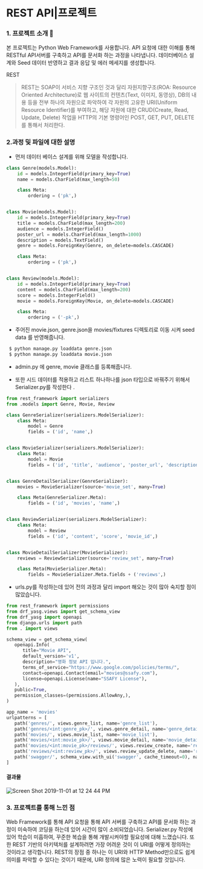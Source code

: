 # REST API|프로젝트

### 1. 프로젝트 소개 📃

본 프로젝트는 Python Web Framework를 사용합니다. API 요청에 대한 이해를 통해 RESTful API서버를 구축하고 API를 문서화 하는 과정을 나타냅니다. 데이터베이스 설계와 Seed 데이터 반영하고 결과 응답 및 에러 메세지를 생성합니다.

REST

>REST는 SOAP이 서비스 지향 구조인 것과 달리 자원지향구조(ROA: Resource Oriented Architecture)로 웹 사이트의 컨텐츠(Text, 이미지, 동영상), DB의 내용 등을 전부 하나의 자원으로 파악하여 각 자원의 고유한 URI(Uniform Resource Identifier)를 부여하고, 해당 자원에 대한 CRUD(Create, Read, Update, Delete) 작업을 HTTP의 기본 명령어인 POST, GET, PUT, DELETE를 통해서 처리한다.

### 2.과정 및 파일에 대한 설명

- 먼저 데이터 베이스 설계를 위해 모델을 작성합니다. 

```python
class Genre(models.Model):
    id = models.IntegerField(primary_key=True)
    name = models.CharField(max_length=50)

    class Meta:
        ordering = ('pk',)


class Movie(models.Model):
    id = models.IntegerField(primary_key=True)
    title = models.CharField(max_length=200)
    audience = models.IntegerField()
    poster_url = models.CharField(max_length=1000)
    description = models.TextField()
    genre = models.ForeignKey(Genre, on_delete=models.CASCADE)

    class Meta:
        ordering = ('pk',)


class Review(models.Model):
    id = models.IntegerField(primary_key=True)
    content = models.CharField(max_length=200)
    score = models.IntegerField()
    movie = models.ForeignKey(Movie, on_delete=models.CASCADE)    

    class Meta:
        ordering = ('-pk',)
```

- 주어진 movie.json, genre.json을 movies/fixtures 디렉토리로 이동 시켜 seed data 를 반영해줍니다.

```bash
 $ python manage.py loaddata genre.json 
 $ python manage.py loaddata movie.json
```

- admin.py 에 genre, movie 클래스를 등록해줍니다.

- 또한 시드 데이터를 적용하고 리스트 하나하나를 json 타입으로 바꿔주기 위해서 Serializer.py를 작성한다 .

```python
from rest_framework import serializers
from .models import Genre, Movie, Review

class GenreSerializer(serializers.ModelSerializer):
    class Meta:
        model = Genre
        fields = ('id', 'name',)


class MovieSerializer(serializers.ModelSerializer):
    class Meta:
        model = Movie
        fields = ('id', 'title', 'audience', 'poster_url', 'description', 'genre_id',)


class GenreDetailSerializer(GenreSerializer):
    movies = MovieSerializer(source='movie_set', many=True)

    class Meta(GenreSerializer.Meta):
        fields = ('id', 'movies', 'name',)


class ReviewSerializer(serializers.ModelSerializer):
    class Meta:
        model = Review
        fields = ('id', 'content', 'score', 'movie_id',)


class MovieDetailSerializer(MovieSerializer):
    reviews = ReviewSerializer(source='review_set', many=True)

    class Meta(MovieSerializer.Meta):
        fields = MovieSerializer.Meta.fields + ('reviews',)
```



- urls.py를 작성하는데 있어 전의 과정과 달리 import 해오는 것이 많아 숙지할 점이 많았습니다.

```python
from rest_framework import permissions
from drf_yasg.views import get_schema_view
from drf_yasg import openapi
from django.urls import path
from . import views

schema_view = get_schema_view(
   openapi.Info(
      title="Movie API",
      default_version='v1',
      description="영화 정보 API 입니다.",
      terms_of_service="https://www.google.com/policies/terms/",
      contact=openapi.Contact(email="movies@ssafy.com"),
      license=openapi.License(name="SSAFY License"),
   ),
   public=True,
   permission_classes=(permissions.AllowAny,),
)

app_name = 'movies'
urlpatterns = [
   path('genres/', views.genre_list, name='genre_list'),
   path('genres/<int:genre_pk>/', views.genre_detail, name='genre_detail'),
   path('movies/', views.movie_list, name='movie_list'),
   path('movies/<int:movie_pk>/', views.movie_detail, name='movie_detail'),
   path('movies/<int:movie_pk>/reviews/', views.review_create, name='review_create'),
   path('reviews/<int:review_pk>/', views.review_update_delete, name='review_update_delete'),
   path('swagger/', schema_view.with_ui('swagger', cache_timeout=0), name='schema-swagger-ui'),
]

```





#### 결과물

![Screen Shot 2019-11-01 at 12 24 44 PM](https://user-images.githubusercontent.com/52685245/68000246-af739580-fca2-11e9-8654-1fb4dfada733.png)





### 3. 프로젝트를 통해 느낀 점

Web Framework를 통해 API 요청을 통해 API 서버를 구축하고 API를 문서화 하는 과정이 미숙하여 코딩을 하는데 있어 시간이 많이 소비되었습니다.  Serializer.py 작성에 있어 학습이 미흡하여, 꾸준한 복습을 통해 개발시켜야할 필요성에 대해 느꼈습니다. 또한 REST 기반의 아키텍처를 설계하려면 가장 어려운 것이 이 URI를 어떻게 정의하는 것이라고 생각합니다. REST의 장점 중 하나는 이 URI와 HTTP Method만으로도 쉽게 의미를 파악할 수 있다는 것이기 때문에, URI 정의에 많은 노력이 필요할 것입니다.

### 